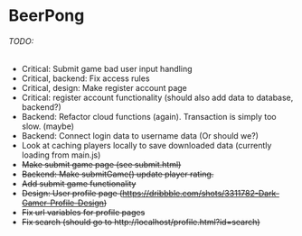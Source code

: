 # BeerPong

###### TODO:

- Critical: Submit game bad user input handling
- Critical, backend: Fix access rules
- Critical, design: Make register account page
- Critical: register account functionality (should also add data to database, backend?)
- Backend: Refactor cloud functions (again). Transaction is simply too slow. (maybe)
- Backend: Connect login data to username data (Or should we?)
- Look at caching players locally to save downloaded data (currently loading from main.js)
- ~~Make submit game page (see submit.html)~~
- ~~Backend: Make submitGame() update player rating.~~
- ~~Add submit game functionality~~
- ~~Design: User profile page (https://dribbble.com/shots/3311782-Dark-Gamer-Profile-Design)~~
- ~~Fix url variables for profile pages~~
- ~~Fix search (should go to http://localhost/profile.html?id=search)~~
